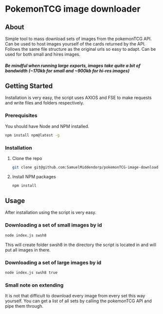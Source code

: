 # PokemonTCG image downloader

## About

Simple tool to mass download sets of images from the pokemonTCG API. Can be used to host images yourself of the cards returned by the API. Follows the same file structure as the original urls so easy to adapt. Can be used for both small and hires images.


##### Be mindful when running large exports, images take quite a bit of bandwidth (~170kb for small and ~900kb for hi-res images)

## Getting Started

Installation is very easy, the script uses AXIOS and FSE to make requests and write files and folders respectively.

### Prerequisites

You should have Node and NPM installed.

  ```sh
  npm install npm@latest -g
  ```

### Installation

1. Clone the repo
   ```sh
   git clone git@github.com:SamuelMiddendorp/pokemonTCG-image-downloader.git
   ```
2. Install NPM packages
   ```sh
   npm install
   ```
## Usage

After installation using the script is very easy.

### Downloading a set of small images by id

```sh
node index.js swsh8
```
This will create folder swsh8 in the directory the script is located in and will put all images in there.

### Downloading a set of large images by id

```sh
node index.js swsh8 true
```


### Small note on extending

It is not that difficult to download every image from every set this way yourself. You can get a list of all sets by calling the pokemonTCG API and pipe them through.





